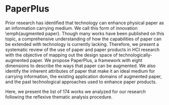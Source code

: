 # PaperPlus
Prior research has identified that technology can enhance physical paper as an information carrying medium. We call this form of innovation \emph{augmented paper}. Though many works have been published on this topic, a comprehensive understanding of how the capabilities of paper can be extended with technology is currently lacking. Therefore, we present a systematic review of the use of paper and paper products in HCI research with the objective of mapping out the design space of technologically-augmented paper. We propose PaperPlus, a framework with eight dimensions to describe the ways that paper can be augmented. We also identify the inherent attributes of paper that make it an ideal medium for carrying information, the existing application domains of augmented paper, and the past technological approaches used to enhance paper products. 

Here, we present the list of 174 works we analyzed for our research following the reflexive thematic analysis procedure. 
